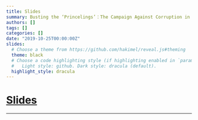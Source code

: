 ```yaml
---
title: Slides
summary: Busting the ‘Princelings’：The Campaign Against Corruption in China’s Primary Land Market
authors: []
tags: []
categories: []
date: "2019-10-25T00:00:00Z"
slides:
  # Choose a theme from https://github.com/hakimel/reveal.js#theming
  theme: black
  # Choose a code highlighting style (if highlighting enabled in `params.toml`)
  #   Light style: github. Dark style: dracula (default).
  highlight_style: dracula
---
```


# [Slides](https://wylilcarol.github.io/wylilcarol.github.io/Files/Busting.pptx) 

---


